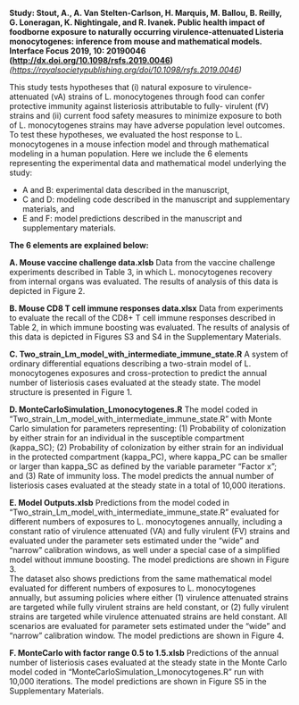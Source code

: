 **Study: Stout, A., A. Van Stelten-Carlson, H. Marquis, M. Ballou, B. Reilly, G. Loneragan, K. Nightingale, and R. Ivanek. Public health impact of foodborne exposure to naturally occurring virulence-attenuated Listeria monocytogenes: inference from mouse and mathematical models. Interface Focus 2019, 10: 20190046 (http://dx.doi.org/10.1098/rsfs.2019.0046)**
*(https://royalsocietypublishing.org/doi/10.1098/rsfs.2019.0046)* 

This study tests hypotheses that (i) natural exposure to virulence-attenuated (vA) strains of L. monocytogenes through food can confer protective immunity against listeriosis attributable to fully- virulent (fV) strains and (ii) current food safety measures to minimize exposure to both of L. monocytogenes strains may have adverse population level outcomes.  To test these hypotheses, we evaluated the host response to L. monocytogenes in a mouse infection model and through mathematical modeling in a human population. Here we include the 6 elements representing the experimental data and mathematical model underlying the study:
* A and B: experimental data described in the manuscript,
* C and D: modeling code described in the manuscript and supplementary materials, and 
* E and F: model predictions described in the manuscript and supplementary materials. 

**The 6 elements are explained below:**

**A. Mouse vaccine challenge data.xlsb**
Data from the vaccine challenge experiments described in Table 3, in which L. monocytogenes recovery from internal organs was evaluated. The results of analysis of this data is depicted in Figure 2. 

**B. Mouse CD8 T cell immune responses data.xlsx**
Data from experiments to evaluate the recall of the CD8+ T cell immune responses described in Table 2, in which immune boosting was evaluated. The results of analysis of this data is depicted in Figures S3 and S4 in the Supplementary Materials. 

**C. Two_strain_Lm_model_with_intermediate_immune_state.R**
A system of ordinary differential equations describing a two-strain model of L. monocytogenes exposures and cross-protection to predict the annual number of listeriosis cases evaluated at the steady state. The model structure is presented in Figure 1. 

**D. MonteCarloSimulation_Lmonocytogenes.R**
The model coded in “Two_strain_Lm_model_with_intermediate_immune_state.R” with Monte Carlo simulation for parameters representing: (1) Probability of colonization by either strain for an individual in the susceptible compartment (kappa_SC); (2) Probability of colonization by either strain for an individual in the protected compartment (kappa_PC), where kappa_PC can be smaller or larger than kappa_SC as defined by the variable parameter “Factor x”; and (3) Rate of immunity loss. The model predicts the annual number of listeriosis cases evaluated at the steady state in a total of 10,000 iterations. 

**E. Model Outputs.xlsb**
Predictions from the model coded in “Two_strain_Lm_model_with_intermediate_immune_state.R” evaluated for different numbers of exposures to L. monocytogenes annually, including a constant ratio of virulence attenuated (VA) and fully virulent (FV) strains and evaluated under the parameter sets estimated under the “wide” and “narrow” calibration windows, as well under a special case of a simplified model without immune boosting. The model predictions are shown in Figure 3.  
The dataset also shows predictions from the same mathematical model evaluated for different numbers of exposures to L. monocytogenes annually, but assuming policies where either (1) virulence attenuated strains are targeted while fully virulent strains are held constant, or (2) fully virulent strains are targeted while virulence attenuated strains are held constant. All scenarios are evaluated for parameter sets estimated under the “wide” and “narrow” calibration window. The model predictions are shown in Figure 4.   

**F. MonteCarlo with factor range 0.5 to 1.5.xlsb**
Predictions of the annual number of listeriosis cases evaluated at the steady state in the Monte Carlo model coded in “MonteCarloSimulation_Lmonocytogenes.R” run with 10,000 iterations. The model predictions are shown in Figure S5 in the Supplementary Materials.  
